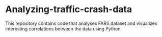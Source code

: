 # Analyzing-traffic-crash-data
This repository contains code that analyses FARS dataset and visualizes interesting correlations between the data using Python
